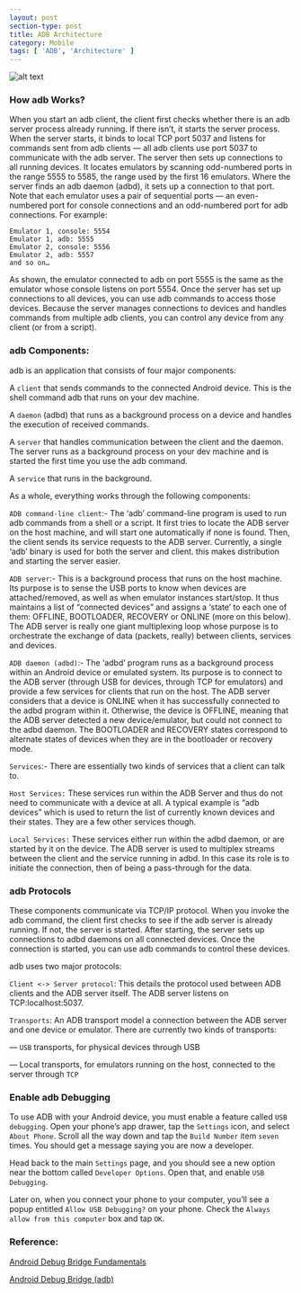```yaml
---
layout: post
section-type: post
title: ADB Architecture
category: Mobile
tags: [ 'ADB', 'Architecture' ]
---
```


![alt text](../../../../img/ADB/adbarchi.webp)

### How adb Works?
When you start an adb client, the client first checks whether there is an adb server process already running. If there isn’t, it starts the server process. When the server starts, it binds to local TCP port 5037 and listens for commands sent from adb clients — all adb clients use port 5037 to communicate with the adb server.
The server then sets up connections to all running devices. It locates emulators by scanning odd-numbered ports in the range 5555 to 5585, the range used by the first 16 emulators. Where the server finds an adb daemon (adbd), it sets up a connection to that port. Note that each emulator uses a pair of sequential ports — an even-numbered port for console connections and an odd-numbered port for adb connections. For example:
```
Emulator 1, console: 5554
Emulator 1, adb: 5555
Emulator 2, console: 5556
Emulator 2, adb: 5557
and so on…
```
As shown, the emulator connected to adb on port 5555 is the same as the emulator whose console listens on port 5554.
Once the server has set up connections to all devices, you can use adb commands to access those devices. Because the server manages connections to devices and handles commands from multiple adb clients, you can control any device from any client (or from a script).

### adb Components:
adb is an application that consists of four major components:

A `client` that sends commands to the connected Android device. This is the shell command adb that runs on your dev machine.

A `daemon` (adbd) that runs as a background process on a device and handles the execution of received commands.

A `server` that handles communication between the client and the daemon. The server runs as a background process on your dev machine and is started the first time you use the adb command.

A `service`  that runs in the background.

As a whole, everything works through the following components:

`ADB command-line client`:- The ‘adb’ command-line program is used to run adb commands from a shell or a script. It first tries to locate the ADB server on the host machine, and will start one automatically if none is found. Then, the client sends its service requests to the ADB server. Currently, a single ‘adb’ binary is used for both the server and client. this makes distribution and starting the server easier.

`ADB server`:- This is a background process that runs on the host machine. Its purpose is to sense the USB ports to know when devices are attached/removed, as well as when emulator instances start/stop. It thus maintains a list of “connected devices” and assigns a ‘state’ to each one of them: OFFLINE, BOOTLOADER, RECOVERY or ONLINE (more on this below). The ADB server is really one giant multiplexing loop whose purpose is to orchestrate the exchange of data (packets, really) between clients, services and devices.

`ADB daemon (adbd)`:- The ‘adbd’ program runs as a background process within an Android device or emulated system. Its purpose is to connect to the ADB server (through USB for devices, through TCP for emulators) and provide a few services for clients that run on the host. The ADB server considers that a device is ONLINE when it has successfully connected to the adbd program within it. Otherwise, the device is OFFLINE, meaning that the ADB server detected a new device/emulator, but could not connect to the adbd daemon. The BOOTLOADER and RECOVERY states correspond to alternate states of devices when they are in the bootloader or recovery mode.

`Services`:- There are essentially two kinds of services that a client can talk to.

`Host Services:` These services run within the ADB Server and thus do not need to communicate with a device at all. A typical example is “adb devices” which is used to return the list of currently known devices and their states. They are a few other services though.

`Local Services:` These services either run within the adbd daemon, or are started by it on the device. The ADB server is used to multiplex streams between the client and the service running in adbd. In this case its role is to initiate the connection, then of being a pass-through for the data.

### adb Protocols
These components communicate via TCP/IP protocol. When you invoke the adb command, the client first checks to see if the adb server is already running. If not, the server is started. After starting, the server sets up connections to adbd daemons on all connected devices. Once the connection is started, you can use adb commands to control these devices.

adb uses two major protocols:

`Client <-> Server protocol`: This details the protocol used between ADB clients and the ADB server itself. The ADB server listens on TCP:localhost:5037.

`Transports`: An ADB transport model a connection between the ADB server and one device or emulator. There are currently two kinds of transports:

— `USB` transports, for physical devices through USB

— Local transports, for emulators running on the host, connected to the server through `TCP`

### Enable adb Debugging
To use ADB with your Android device, you must enable a feature called `USB debugging`. Open your phone’s app drawer, tap the `Settings` icon, and select `About Phone`. Scroll all the way down and tap the `Build Number` item `seven` times. You should get a message saying you are now a developer.

Head back to the main `Settings` page, and you should see a new option near the bottom called `Developer Options`. Open that, and enable `USB Debugging`.

Later on, when you connect your phone to your computer, you’ll see a popup entitled `Allow USB Debugging?` on your phone. Check the `Always allow from this computer` box and tap `OK`.


### Reference:
[Android Debug Bridge Fundamentals](https://android.jlelse.eu/android-debug-bridge-fundamentals-2071363824cd)

[Android Debug Bridge (adb)
](https://developer.android.com/studio/command-line/adb)


